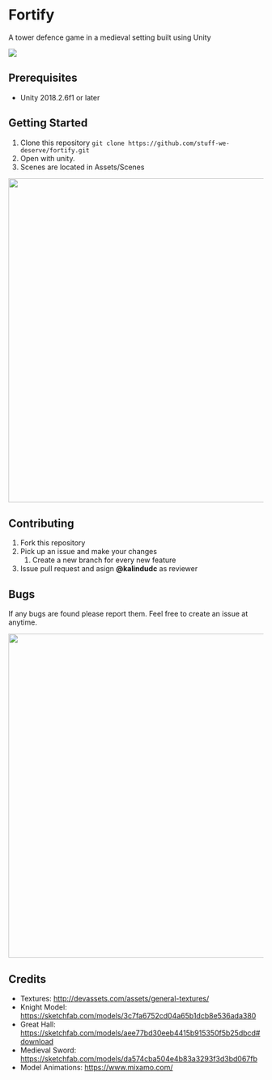 # Fortify
A tower defence game in a medieval setting built using Unity

<img src="https://i.imgur.com/ZvSwhTB.gif">

## Prerequisites
- Unity 2018.2.6f1 or later

## Getting Started
1. Clone this repository 
  `git clone https://github.com/stuff-we-deserve/fortify.git`
2. Open with unity.
3. Scenes are located in Assets/Scenes

<img src="https://i.imgur.com/5gBB2Cd.png" width="640px" height="auto">

## Contributing
1. Fork this repository
2. Pick up an issue and make your changes
   1. Create a new branch for every new feature
3. Issue pull request and asign **@kalindudc** as reviewer

## Bugs
If any bugs are found please report them. Feel free to create an issue at anytime.

<img src="https://i.imgur.com/uzu39Ag.png" width="640px" height="auto">

## Credits
- Textures: http://devassets.com/assets/general-textures/
- Knight Model: https://sketchfab.com/models/3c7fa6752cd04a65b1dcb8e536ada380
- Great Hall: https://sketchfab.com/models/aee77bd30eeb4415b915350f5b25dbcd#download
- Medieval Sword: https://sketchfab.com/models/da574cba504e4b83a3293f3d3bd067fb
- Model Animations: https://www.mixamo.com/
